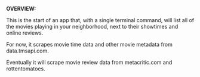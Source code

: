 **OVERVIEW:**

This is the start of an app that, with a single terminal command, will list all of the movies playing in your neighborhood, next to their showtimes and online reviews. 

For now, it scrapes movie time data and other movie metadata from data.tmsapi.com. 

Eventually it will scrape movie review data from metacritic.com and rottentomatoes.
